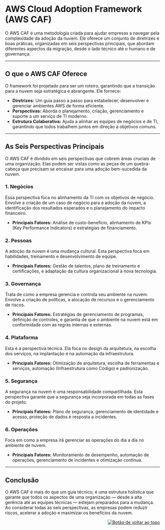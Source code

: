 <a id="top"></a>
# AWS Cloud Adoption Framework (AWS CAF)
O AWS CAF é uma metodologia criada para ajudar empresas a navegar pela complexidade da adoção da nuvem. Ele oferece um conjunto de diretrizes e boas práticas, organizadas em seis perspectivas principais, que abordam diferentes aspectos da migração, desde o lado técnico até o humano e de governança.

---
## **O que o AWS CAF Oferece**
O framework foi projetado para ser um roteiro, garantindo que a transição para a nuvem seja estratégica e abrangente. Ele fornece:
- **Diretrizes:** Um guia passo a passo para estabelecer, desenvolver e gerenciar ambientes AWS de forma eficiente.
- **Perspectivas:** Aborda o planejamento, criação, gerenciamento e suporte a um serviço de TI moderno.
- **Estrutura Colaborativa:** Ajuda a alinhar as equipes de negócios e de TI, garantindo que todos trabalhem juntos em direção a objetivos comuns.
---
## **As Seis Perspectivas Principais**
O AWS CAF é dividido em seis perspectivas que cobrem áreas cruciais de uma organização. Elas podem ser vistas como as peças de um quebra-cabeça que precisam se encaixar para uma adoção bem-sucedida da nuvem.
### **1. Negócios**
Essa perspectiva foca no alinhamento da TI com os objetivos de negócio. Envolve a criação de um caso de negócio para a adoção da nuvem, a identificação dos resultados esperados e o planejamento do impacto financeiro.
- **Principais Fatores:** Análise de custo-benefício, alinhamento de KPIs (Key Performance Indicators) e estratégias de financiamento.
### **2. Pessoas**
A adoção da nuvem é uma mudança cultural. Esta perspectiva foca em habilidades, treinamento e desenvolvimento de equipe.
- **Principais Fatores:** Gestão de talentos, plano de treinamento e certificações, e adaptação da cultura organizacional à nova tecnologia.
### **3. Governança**
Trata de como a empresa gerencia e controla seu ambiente na nuvem. Envolve a criação de políticas, a alocação de recursos e o gerenciamento de riscos.
- **Principais Fatores:** Estratégias de gerenciamento de programas, definição de controles, e garantia de que o ambiente na nuvem está em conformidade com as regras internas e externas.
### **4. Plataforma**
Esta é a perspectiva técnica. Ela foca no design da arquitetura, na escolha dos serviços, na implantação e na automação da infraestrutura.
- **Principais Fatores:** Otimização de arquitetura, escolha de ferramentas e serviços, automação (Infraestrutura como Código) e padronização.
### **5. Segurança**
A segurança na nuvem é uma responsabilidade compartilhada. Esta perspectiva garante que a segurança seja incorporada em todas as fases do projeto.
- **Principais Fatores:** Plano de segurança, gerenciamento de identidade e acesso, proteção de dados e resposta a incidentes.
### **6. Operações**
Foca em como a empresa irá gerenciar as operações do dia a dia no ambiente de nuvem.
- **Principais Fatores:** Monitoramento de desempenho, automação de operações, gerenciamento de incidentes e otimização contínua.
---
## **Conclusão**

O AWS CAF é mais do que um guia técnico; é uma estrutura holística que garante que todos os aspectos de uma organização — desde a alta gerência até as equipes técnicas — estejam preparados para a mudança. Ao considerar todas as seis perspectivas, as empresas podem reduzir riscos, acelerar a adoção e maximizar os benefícios da nuvem.

<div align="right">
  <a href="#top">
    <img src="https://img.shields.io/badge/-Voltar%20ao%20Topo-lightgrey?style=for-the-badge" alt="Botão de voltar ao topo">
  </a>
</div>